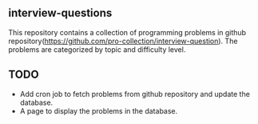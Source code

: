## interview-questions

This repository contains a collection of programming problems in github repository(https://github.com/pro-collection/interview-question). The problems are categorized by topic and difficulty level.

## TODO

- Add cron job to fetch problems from github repository and update the database.
- A page to display the problems in the database.
